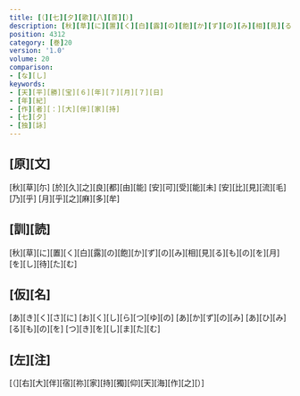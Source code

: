 ```yaml
---
title: [（][七][夕][歌][八][首][）]
description: [秋][草][に][置][く][白][露][の][飽][か][ず][の][み][相][見][る][も][の][を][月][を][し][待][た][む]
position: 4312
category: [巻]20
version: '1.0'
volume: 20
comparison:
- [な][し]
keywords:
- [天][平][勝][宝][６][年][７][月][７][日]
- [年][紀]
- [作][者][：][大][伴][家][持]
- [七][夕]
- [独][詠]
---
```


## [原][文]

[秋][草][尓] [於][久][之][良][都][由][能] [安][可][受][能][未] [安][比][見][流][毛][乃][乎] [月][乎][之][麻][多][牟]

## [訓][読]

[秋][草][に][置][く][白][露][の][飽][か][ず][の][み][相][見][る][も][の][を][月][を][し][待][た][む]

## [仮][名]

[あ][き][く][さ][に] [お][く][し][ら][つ][ゆ][の] [あ][か][ず][の][み] [あ][ひ][み][る][も][の][を] [つ][き][を][し][ま][た][む]

## [左][注]

[（][右][大][伴][宿][祢][家][持][獨][仰][天][海][作][之][）]
